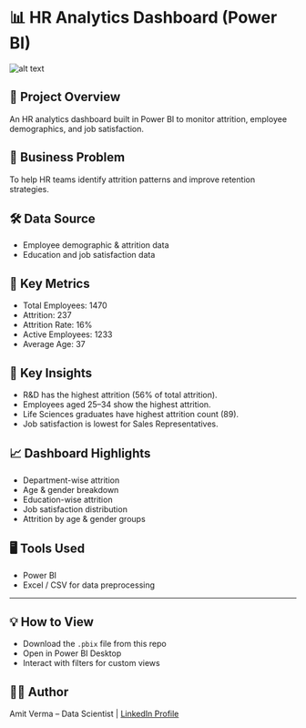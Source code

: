 # 📊 HR Analytics Dashboard (Power BI)

![alt text]((https://github.com/amitverma2699/HR-Analytics-Dashboard/blob/main/Images/Screenshot%202025-09-07%20214033.png))


## 🚀 Project Overview
An HR analytics dashboard built in Power BI to monitor attrition, employee demographics, and job satisfaction.

## 🎯 Business Problem
To help HR teams identify attrition patterns and improve retention strategies.

## 🛠️ Data Source
- Employee demographic & attrition data
- Education and job satisfaction data

## 🔑 Key Metrics
- Total Employees: 1470
- Attrition: 237
- Attrition Rate: 16%
- Active Employees: 1233
- Average Age: 37

## 🌟 Key Insights
- R&D has the highest attrition (56% of total attrition).
- Employees aged 25–34 show the highest attrition.
- Life Sciences graduates have highest attrition count (89).
- Job satisfaction is lowest for Sales Representatives.

## 📈 Dashboard Highlights
- Department-wise attrition
- Age & gender breakdown
- Education-wise attrition
- Job satisfaction distribution
- Attrition by age & gender groups

## 🖥️ Tools Used
- Power BI
- Excel / CSV for data preprocessing

---

## 💡 How to View
- Download the `.pbix` file from this repo  
- Open in Power BI Desktop  
- Interact with filters for custom views

## 🧑‍💻 Author
Amit Verma – Data Scientist | [LinkedIn Profile](link-to-your-linkedin)
